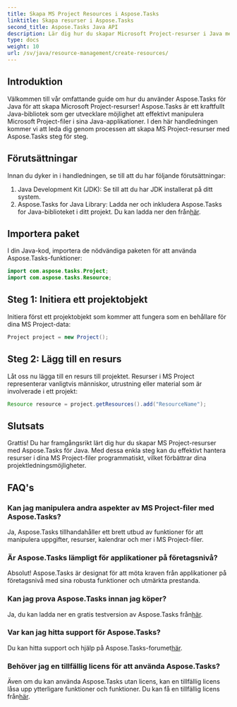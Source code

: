 ```yaml
---
title: Skapa MS Project Resources i Aspose.Tasks
linktitle: Skapa resurser i Aspose.Tasks
second_title: Aspose.Tasks Java API
description: Lär dig hur du skapar Microsoft Project-resurser i Java med Aspose.Tasks-biblioteket. Steg-för-steg-guide för effektiv resurshantering.
type: docs
weight: 10
url: /sv/java/resource-management/create-resources/
---
```

## Introduktion
Välkommen till vår omfattande guide om hur du använder Aspose.Tasks för Java för att skapa Microsoft Project-resurser! Aspose.Tasks är ett kraftfullt Java-bibliotek som ger utvecklare möjlighet att effektivt manipulera Microsoft Project-filer i sina Java-applikationer. I den här handledningen kommer vi att leda dig genom processen att skapa MS Project-resurser med Aspose.Tasks steg för steg.
## Förutsättningar
Innan du dyker in i handledningen, se till att du har följande förutsättningar:
1. Java Development Kit (JDK): Se till att du har JDK installerat på ditt system.
2.  Aspose.Tasks for Java Library: Ladda ner och inkludera Aspose.Tasks for Java-biblioteket i ditt projekt. Du kan ladda ner den från[här](https://releases.aspose.com/tasks/java/).

## Importera paket
I din Java-kod, importera de nödvändiga paketen för att använda Aspose.Tasks-funktioner:
```java
import com.aspose.tasks.Project;
import com.aspose.tasks.Resource;
```

## Steg 1: Initiera ett projektobjekt
Initiera först ett projektobjekt som kommer att fungera som en behållare för dina MS Project-data:
```java
Project project = new Project();
```
## Steg 2: Lägg till en resurs
Låt oss nu lägga till en resurs till projektet. Resurser i MS Project representerar vanligtvis människor, utrustning eller material som är involverade i ett projekt:
```java
Resource resource = project.getResources().add("ResourceName");
```

## Slutsats
Grattis! Du har framgångsrikt lärt dig hur du skapar MS Project-resurser med Aspose.Tasks för Java. Med dessa enkla steg kan du effektivt hantera resurser i dina MS Project-filer programmatiskt, vilket förbättrar dina projektledningsmöjligheter.
## FAQ's
### Kan jag manipulera andra aspekter av MS Project-filer med Aspose.Tasks?
Ja, Aspose.Tasks tillhandahåller ett brett utbud av funktioner för att manipulera uppgifter, resurser, kalendrar och mer i MS Project-filer.
### Är Aspose.Tasks lämpligt för applikationer på företagsnivå?
Absolut! Aspose.Tasks är designat för att möta kraven från applikationer på företagsnivå med sina robusta funktioner och utmärkta prestanda.
### Kan jag prova Aspose.Tasks innan jag köper?
 Ja, du kan ladda ner en gratis testversion av Aspose.Tasks från[här](https://releases.aspose.com/).
### Var kan jag hitta support för Aspose.Tasks?
Du kan hitta support och hjälp på Aspose.Tasks-forumet[här](https://forum.aspose.com/c/tasks/15).
### Behöver jag en tillfällig licens för att använda Aspose.Tasks?
 Även om du kan använda Aspose.Tasks utan licens, kan en tillfällig licens låsa upp ytterligare funktioner och funktioner. Du kan få en tillfällig licens från[här](https://purchase.aspose.com/temporary-license/).